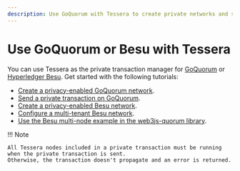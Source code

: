 ```yaml
---
description: Use GoQuorum with Tessera to create private networks and send private transactions
---
```


# Use GoQuorum or Besu with Tessera

You can use Tessera as the private transaction manager for [GoQuorum](https://consensys.net/docs/goquorum/en/stable/) or
[Hyperledger Besu](https://besu.hyperledger.org/en/stable/).
Get started with the following tutorials:

- [Create a privacy-enabled GoQuorum network](https://consensys.net/docs/goquorum//en/stable/tutorials/create-privacy-enabled-network/).
- [Send a private transaction on GoQuorum](https://consensys.net/docs/goquorum/en/stable/tutorials/send-private-transaction/).
- [Create a privacy-enabled Besu network](https://besu.hyperledger.org/en/stable/Tutorials/Privacy/Configuring-Privacy/).
- [Configure a multi-tenant Besu network](https://besu.hyperledger.org/en/stable/Tutorials/Privacy/Configuring-Multi-Tenancy/).
- [Use the Besu multi-node example in the web3js-quorum library](https://besu.hyperledger.org/en/stable/Tutorials/Privacy/web3js-quorum-Multinode-example/).

!!! Note

    All Tessera nodes included in a private transaction must be running when the private transaction is sent.
    Otherwise, the transaction doesn't propagate and an error is returned.
